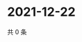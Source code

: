 # 2021-12-22

共 0 条

<!-- BEGIN WEIBO -->
<!-- 最后更新时间 Wed Dec 22 2021 05:10:28 GMT+0800 (China Standard Time) -->

<!-- END WEIBO -->
